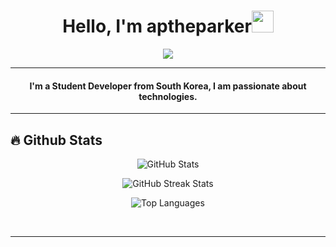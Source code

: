 <h1 align="center">Hello, I'm aptheparker<img src="https://media.giphy.com/media/hvRJCLFzcasrR4ia7z/giphy.gif" width="35"></h1>
<p align="center">
  <a href="https://github.com/aptheparker">
    <img src="https://readme-typing-svg.herokuapp.com?lines=Student-Developer;React.js%20|%20Node.js%20|%20Javascript%20|%20Python;Staying-updated-and-staying-an-active-learner&amp;center=true&amp;width=600&amp;height=50">
  </a>
</p>
<hr/>
<!-- I like to Code. -->

<h4 align="center">
I'm a Student Developer from South Korea, I am passionate about technologies. <br />
</h4>
<hr/>

## 🔥 Github Stats

<!-- Replace the link with the actual image link from the GitHub Readme Stats API -->
<p align="center">
  <img src="https://github-readme-stats.vercel.app/api?username=aptheparker&show_icons=true&theme=highcontrast" alt="GitHub Stats">
</p>

<p align="center">
  <img src="https://github-readme-streak-stats.herokuapp.com/?user=aptheparker&theme=algolia" alt="GitHub Streak Stats">
</p>

<p align="center">
  <img src="https://github-readme-stats.vercel.app/api/top-langs/?username=aptheparker&theme=algolia&layout=compact" alt="Top Languages">
</p>
<br>
<hr/>
